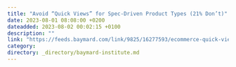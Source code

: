 ```yaml
---
title: "Avoid “Quick Views” for Spec-Driven Product Types (21% Don’t)"
date: 2023-08-01 08:08:00 +0200
dateadded: 2023-08-02 00:02:15 +0100
description: ""
link: "https://feeds.baymard.com/link/9825/16277593/ecommerce-quick-views"
category:
directory: _directory/baymard-institute.md
---
```

